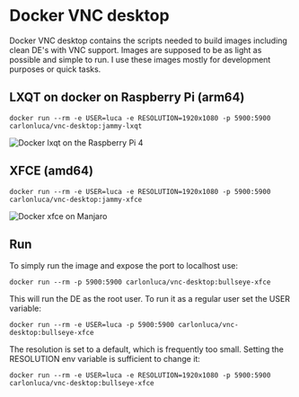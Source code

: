 # Docker VNC desktop

Docker VNC desktop contains the scripts needed to build images including clean DE's with VNC support. Images are supposed to be as light as possible and simple to run. I use these images mostly for development purposes or quick tasks.

## LXQT on docker on Raspberry Pi (arm64)

```docker run --rm -e USER=luca -e RESOLUTION=1920x1080 -p 5900:5900 carlonluca/vnc-desktop:jammy-lxqt```

![Docker lxqt on the Raspberry Pi 4](extras/docker-lxqt.webp)

## XFCE (amd64)

```docker run --rm -e USER=luca -e RESOLUTION=1920x1080 -p 5900:5900 carlonluca/vnc-desktop:jammy-xfce```

![Docker xfce on Manjaro](extras/docker-xfce.webp)

## Run

To simply run the image and expose the port to localhost use:

```docker run --rm -p 5900:5900 carlonluca/vnc-desktop:bullseye-xfce```

This will run the DE as the root user. To run it as a regular user set the USER variable:

```docker run --rm -e USER=luca -p 5900:5900 carlonluca/vnc-desktop:bullseye-xfce```

The resolution is set to a default, which is frequently too small. Setting the RESOLUTION env variable is sufficient to change it:

```docker run --rm -e USER=luca -e RESOLUTION=1920x1080 -p 5900:5900 carlonluca/vnc-desktop:bullseye-xfce```